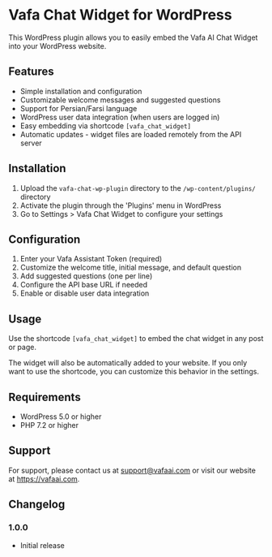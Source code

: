 # Vafa Chat Widget for WordPress

This WordPress plugin allows you to easily embed the Vafa AI Chat Widget into your WordPress website.

## Features

- Simple installation and configuration
- Customizable welcome messages and suggested questions
- Support for Persian/Farsi language
- WordPress user data integration (when users are logged in)
- Easy embedding via shortcode `[vafa_chat_widget]`
- Automatic updates - widget files are loaded remotely from the API server

## Installation

1. Upload the `vafa-chat-wp-plugin` directory to the `/wp-content/plugins/` directory
2. Activate the plugin through the 'Plugins' menu in WordPress
3. Go to Settings > Vafa Chat Widget to configure your settings

## Configuration

1. Enter your Vafa Assistant Token (required)
2. Customize the welcome title, initial message, and default question
3. Add suggested questions (one per line)
4. Configure the API base URL if needed
5. Enable or disable user data integration

## Usage

Use the shortcode `[vafa_chat_widget]` to embed the chat widget in any post or page.

The widget will also be automatically added to your website. If you only want to use the shortcode, you can customize this behavior in the settings.

## Requirements

- WordPress 5.0 or higher
- PHP 7.2 or higher

## Support

For support, please contact us at support@vafaai.com or visit our website at https://vafaai.com.

## Changelog

### 1.0.0
- Initial release
